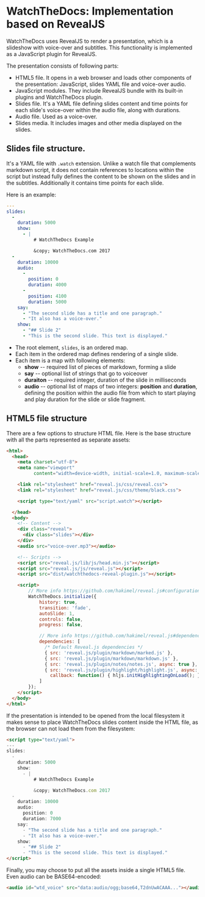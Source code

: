 # WatchTheDocs: Implementation based on RevealJS

WatchTheDocs uses RevealJS to render a presentation,
which is a slideshow with voice-over and subtitles.
This functionality is implemented as a JavaScript plugin
for RevealJS.

The presentation consists of following parts:

* HTML5 file. It opens in a web browser and loads
  other components of the presentation: JavaScript,
  slides YAML file and voice-over audio.
* JavaScript modules. They include RevealJS bundle
  with its built-in plugins and WatchTheDocs plugin.
* Slides file. It's a YAML file defining slides content
  and time points for each slide's voice-over within
  the audio file, along with durations.
* Audio file. Used as a voice-over.
* Slides media. It includes images and other media
  displayed on the slides.

## Slides file structure.

It's a YAML file with `.watch` extension. Unlike a
watch file that complements markdown script, it does
not contain references to locations within the script
but instead fully defines the content to be shown
on the slides and in the subtitles. Additionally it
contains time points for each slide.

Here is an example:

```yaml
---
slides:
  -
    duration: 5000
    show:
      - |
          # WatchTheDocs Example

          &copy; WatchTheDocs.com 2017
  -
    duration: 10000
    audio:
      -
        position: 0
        duration: 4000
      -
        position: 4100
        duration: 5000
    say:
      - "The second slide has a title and one paragraph."
      - "It also has a voice-over."
    show:
      - "## Slide 2"
      - "This is the second slide. This text is displayed."
```

* The root element, `slides`, is an ordered map.
* Each item in the ordered map defines rendering of a single slide.
* Each item is a map with following elements:
  - **show** -- required list of pieces of markdown, forming a slide
  - **say** -- optional list of strings that go to voiceover
  - **duraiton** -- required integer, duration of the slide in milliseconds
  - **audio** -- optional list of maps of two integers: **position** and **duration**,
    defining the position within the audio file from which to start playing
    and play duration for the slide or slide fragment.


## HTML5 file structure

There are a few options to structure HTML file. Here is the base structure
with all the parts represented as separate assets:

```html
<html>
  <head>
    <meta charset="utf-8">
    <meta name="viewport"
          content="width=device-width, initial-scale=1.0, maximum-scale=1.0, user-scalable=no">

    <link rel="stylesheet" href="reveal.js/css/reveal.css">
    <link rel="stylesheet" href="reveal.js/css/theme/black.css">

    <script type="text/yaml" src="script.watch"></script>

  </head>
  <body>
    <!-- Content -->
    <div class="reveal">
      <div class="slides"></div>
    </div>
    <audio src="voice-over.mp3"></audio>

    <!-- Scripts -->
    <script src="reveal.js/lib/js/head.min.js"></script>
    <script src="reveal.js/js/reveal.js"></script>
    <script src="dist/watchthedocs-reveal-plugin.js"></script>

    <script>
        // More info https://github.com/hakimel/reveal.js#configuration
        WatchTheDocs.initialize({
            history: true,
            transition: 'fade',
            autoSlide: 1,
            controls: false,
            progress: false,

            // More info https://github.com/hakimel/reveal.js#dependencies
            dependencies: [
              /* Default Reveal.js dependencies */
              { src: 'reveal.js/plugin/markdown/marked.js' },
              { src: 'reveal.js/plugin/markdown/markdown.js' },
              { src: 'reveal.js/plugin/notes/notes.js', async: true },
              { src: 'reveal.js/plugin/highlight/highlight.js', async: true,
                callback: function() { hljs.initHighlightingOnLoad(); } }
            ]
        });
    </script>
  </body>
</html>
```

If the presentation is intended to be opened from the local filesystem it makes sense
to place WatchTheDocs slides content inside the HTML file, as the browser can not load
them from the filesystem:

```html
<script type="text/yaml">
---
slides:
  -
    duration: 5000
    show:
      - |
          # WatchTheDocs Example

          &copy; WatchTheDocs.com 2017
  - 
    duration: 10000
    audio:
      position: 0
      duration: 7000
    say:
      - "The second slide has a title and one paragraph."
      - "It also has a voice-over."
    show:
      - "## Slide 2"
      - "This is the second slide. This text is displayed."
</script>
```

Finally, you may choose to put all the assets inside a single HTML5 file. Even
audio can be BASE64-encoded:

```html
<audio id="wtd_voice" src="data:audio/ogg;base64,T2dnUwACAAA..."></audio>
```
